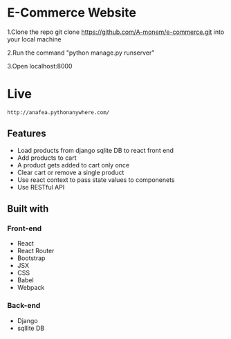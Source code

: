 # E-Commerce Website

1.Clone the repo git clone https://github.com/A-monem/e-commerce.git into your local machine

2.Run the command "python manage.py runserver"

3.Open localhost:8000

# Live

    http://anafea.pythonanywhere.com/

## Features

* Load products from django sqlite DB to react front end
* Add products to cart
* A product gets added to cart only once
* Clear cart or remove a single product
* Use react context to pass state values to componenets
* Use RESTful API  

## Built with

### Front-end

* React
* React Router
* Bootstrap
* JSX
* CSS
* Babel
* Webpack

### Back-end

* Django
* sqllite DB

